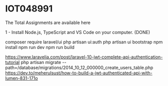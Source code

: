 # IOT048991
The Total Assignments are available here

1 - Install Node.js, TypeScript and VS Code on your computer.  (DONE)


composer require laravel/ui
php artisan ui:auth
php artisan ui bootstrap
npm install
npm run dev
npm run build


https://www.laravelia.com/post/laravel-10-jwt-complete-api-authentication-tutorial
php artisan migrate --path=/database/migrations/2014_10_12_000000_create_users_table.php
https://dev.to/meherulsust/how-to-build-a-jwt-authenticated-api-with-lumen-831-171o
